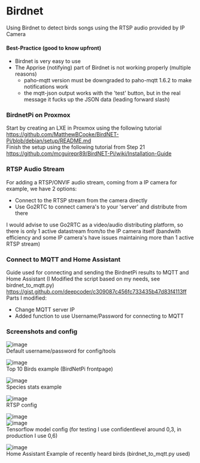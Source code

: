 # Birdnet
Using Birdnet to detect birds songs using the RTSP audio provided by IP Camera  

#### Best-Practice (good to know upfront)
- Birdnet is very easy to use
- The Apprise (notifying) part of Birdnet is not working properly (multiple reasons)
  - paho-mqtt version must be downgraded to paho-mqtt 1.6.2 to make notifications work
  - the mqtt-json output works with the 'test' button, but in the real message it fucks up the JSON data (leading forward slash)


### BirdnetPi on Proxmox
Start by creating an LXE in Proxmox using the following tutorial  
https://github.com/MatthewBCooke/BirdNET-Pi/blob/debian/setup/README.md  
Finish the setup using the following tutorial from Step 21  
https://github.com/mcguirepr89/BirdNET-Pi/wiki/Installation-Guide  

### RTSP Audio Stream
For adding a RTSP/ONVIF audio stream, coming from a IP camera for example, we have 2 options:  
- Connect to the RTSP stream from the camera directly
- Use Go2RTC to connect camera's to your 'server' and distribute from there

I would advise to use Go2RTC as a video/audio distributing platform, so there is only 1 active datastream from/to the IP camera itself (bandwith efficiency and some IP camera's have issues maintaining more than 1 active RTSP stream)  

### Connect to MQTT and Home Assistant
Guide used for connecting and sending the BirdnetPi results to MQTT and Home Assistant (I Modified the script based on my needs, see birdnet_to_mqtt.py)  
https://gist.github.com/deepcoder/c309087c456fc733435b47d83f4113ff  
Parts I modified:  
- Change MQTT server IP
- Added function to use Username/Password for connecting to MQTT


### Screenshots and config
![image](https://github.com/kippesikgithub/birdnet_install/assets/100353268/e8023f62-c776-4ba3-b326-98e87196616c)  
Default username/password for config/tools  

![image](https://github.com/kippesikgithub/birdnet_install/assets/100353268/b789952a-ce69-4dc9-b8b4-788123b3b837)  
Top 10 Birds example (BirdNetPi frontpage)  

![image](https://github.com/kippesikgithub/birdnet_install/assets/100353268/7c037dc6-2a61-482c-bd9d-b0d7dd4a5249)  
Species stats example  

![image](https://github.com/kippesikgithub/birdnet_install/assets/100353268/edb9ab05-164f-41f6-a448-f537a66f4179)  
RTSP config

![image](https://github.com/kippesikgithub/birdnet_install/assets/100353268/b0766ce2-5d19-4c4b-8159-dc008423ca80)  
![image](https://github.com/kippesikgithub/birdnet_install/assets/100353268/eeb94ba5-0567-4098-8447-3c32ccc9151e)  
Tensorflow model config (for testing I use confidentlevel around 0,3, in production I use 0,6)  

![image](https://github.com/kippesikgithub/birdnet_install/assets/100353268/9b242827-701e-4729-88f2-7fbbc91b4640)  
Home Assistant Example of recently heard birds (birdnet_to_mqtt.py used)





